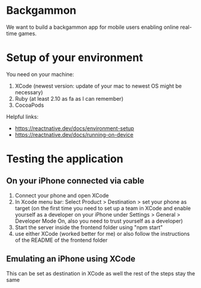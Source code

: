 # Backgammon

We want to build a backgammon app for mobile users enabling online real-time games.

# Setup of your environment

You need on your machine:

1. XCode (newest version: update of your mac to newest OS might be necessary)
2. Ruby (at least 2.10 as fa as I can remember)
3. CocoaPods

Helpful links:

- https://reactnative.dev/docs/environment-setup
- https://reactnative.dev/docs/running-on-device

# Testing the application

## On your iPhone connected via cable

1. Connect your phone and open XCode
2. In Xcode menu bar: Select Product > Destination > set your phone as target (on the first time you need to set up a team in XCode and enable yourself as a developer on your iPhone under Settings > General > Developer Mode On, also you need to trust yourself as a developer)
3. Start the server inside the frontend folder using "npm start"
4. use either XCode (worked better for me) or also follow the instructions of the README of the frontend folder

## Emulating an iPhone using XCode

This can be set as destination in XCode as well the rest of the steps stay the same
